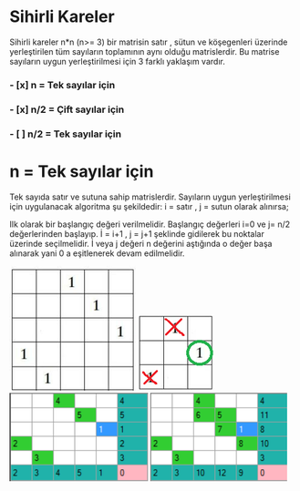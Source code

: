 # Sihirli Kareler
Sihirli kareler n*n (n>= 3) bir matrisin satır , sütun ve köşegenleri üzerinde yerleştirilen tüm sayıların toplamının aynı olduğu matrislerdir. Bu matrise sayıların uygun yerleştirilmesi için 3 farklı yaklaşım vardır.
### - [x] n = Tek sayılar için
### - [x] n/2 = Çift sayılar için
### - [ ] n/2 = Tek sayılar için

# n = Tek sayılar için 
Tek sayıda satır ve sutuna sahip matrislerdir. Sayıların uygun yerleştirilmesi için uygulanacak algoritma şu şekildedir:
i = satır , j = sutun olarak alınırsa;

Ilk olarak bir başlangıç değeri verilmelidir.
Başlangıç değerleri i=0 ve j= n/2 değerlerinden başlayıp. İ = i+1 , j = j+1 şeklinde gidilerek bu 
noktalar üzerinde seçilmelidir. İ veya j değeri n değerini aştığında o değer başa alınarak yani 0 a
eşitlenerek devam edilmelidir.

![1](/Images/1.png)	![2](/Images/2.png)
![3](/Images/3.png)	![4](/Images/4.png)